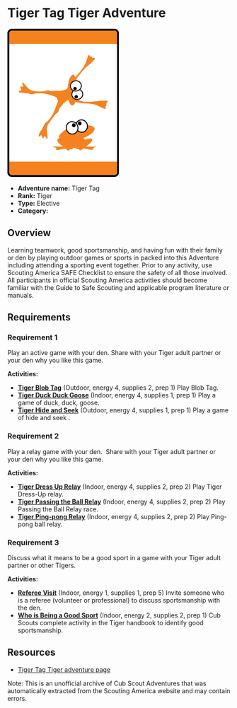 # Tiger Tag Tiger Adventure

![Tiger Tag Tiger adventure belt loop](images/tiger-tag.jpg)

- **Adventure name:** Tiger Tag
- **Rank:** Tiger
- **Type:** Elective
- **Category:** 

## Overview

Learning teamwork, good sportsmanship, and having fun with their family or den by playing outdoor games or sports in packed into this Adventure including attending a sporting event together. Prior to any activity, use Scouting America SAFE Checklist to ensure the safety of all those involved. All participants in official Scouting America activities should become familiar with the Guide to Safe Scouting and applicable program literature or manuals.

## Requirements

### Requirement 1

Play an active game with your den. Share with your Tiger adult partner or your den why you like this game.

**Activities:**

- **[Tiger Blob Tag](https://www.scouting.org/cub-scout-activities/tiger-blob-tag/)** (Outdoor, energy 4, supplies 2, prep 1)
  Play Blob Tag.
- **[Tiger Duck Duck Goose](https://www.scouting.org/cub-scout-activities/tiger-duck-duck-goose/)** (Indoor, energy 4, supplies 1, prep 1)
  Play a game of duck, duck, goose.
- **[Tiger Hide and Seek](https://www.scouting.org/cub-scout-activities/tiger-hide-and-seek/)** (Outdoor, energy 4, supplies 1, prep 1)
  Play a game of hide and  seek .

### Requirement 2

Play a relay game with your den.  Share with your Tiger adult partner or your den why you like this game.

**Activities:**

- **[Tiger Dress Up Relay](https://www.scouting.org/cub-scout-activities/tiger-dress-up-relay/)** (Indoor, energy 4, supplies 2, prep 2)
  Play Tiger Dress-Up relay.
- **[Tiger Passing the Ball Relay](https://www.scouting.org/cub-scout-activities/tiger-passing-the-ball-relay/)** (Indoor, energy 4, supplies 2, prep 2)
  Play Passing the Ball Relay race.
- **[Tiger Ping-pong Relay](https://www.scouting.org/cub-scout-activities/tiger-ping-pong-relay/)** (Indoor, energy 4, supplies 2, prep 2)
  Play Ping-pong ball relay.

### Requirement 3

Discuss what it means to be a good sport in a game with your Tiger adult partner or other Tigers.

**Activities:**

- **[Referee Visit](https://www.scouting.org/cub-scout-activities/referee-visit/)** (Indoor, energy 1, supplies 1, prep 5)
  Invite someone who is a referee (volunteer or professional) to discuss sportsmanship with the den.
- **[Who is Being a Good Sport](https://www.scouting.org/cub-scout-activities/who-is-being-a-good-sport/)** (Indoor, energy 2, supplies 2, prep 1)
  Cub Scouts complete activity in the Tiger handbook to  identify  good sportsmanship.


## Resources

- [Tiger Tag Tiger adventure page](https://www.scouting.org/cub-scout-adventures/tiger-tag/)

Note: This is an unofficial archive of Cub Scout Adventures that was automatically extracted from the Scouting America website and may contain errors.